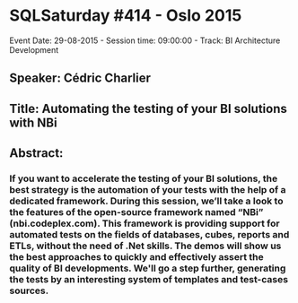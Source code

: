 # SQLSaturday #414 - Oslo 2015
Event Date: 29-08-2015 - Session time: 09:00:00 - Track: BI Architecture  Development
## Speaker: Cédric Charlier
## Title: Automating the testing of your BI solutions with NBi
## Abstract:
### If you want to accelerate the testing of your BI solutions, the best strategy is the automation of your tests with the help of a dedicated framework. During this session, we’ll take a look to the features of the open-source framework named “NBi” (nbi.codeplex.com). This framework is providing support for automated tests on the fields of databases, cubes, reports and ETLs, without the need of .Net skills. The demos will show us the best approaches to quickly and effectively assert the quality of BI developments. We'll go a step further, generating the tests by an interesting system of templates and test-cases sources. 
